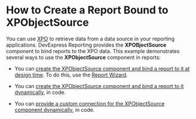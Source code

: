 # How to Create a Report Bound to XPObjectSource

You can use [XPO](https://www.devexpress.com/products/net/orm/) to retrieve data from a data source in your reporting applications. DevExpress Reporting provides the **XPOBjectSource** component to bind reports to the XPO data. This example demonstrates several ways to use the **XPObjectSource** component in reports:

- You can [create the XPObjectSource component and bind a report to it at design time](https://docs.devexpress.com/XtraReports/400274). To do this, use the [Report Wizard](https://docs.devexpress.com/XtraReports/4254).

- You can [create the XPObjectSource component and bind a report to it dynamically](https://docs.devexpress.com/XtraReports/400276), in code.

- You can [provide a custom connection for the XPObjectSource component dynamically](https://docs.devexpress.com/XtraReports/400285), in code.


